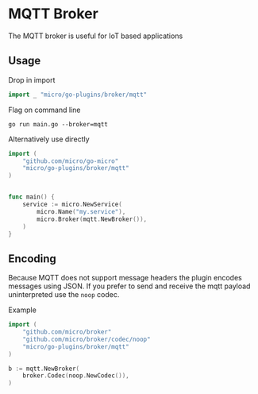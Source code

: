 # MQTT Broker

The MQTT broker is useful for IoT based applications

## Usage

Drop in import

```go
import _ "micro/go-plugins/broker/mqtt"
```

Flag on command line

```shell
go run main.go --broker=mqtt
```

Alternatively use directly

```go
import (
	"github.com/micro/go-micro"
	"micro/go-plugins/broker/mqtt"
)


func main() {
	service := micro.NewService(
		micro.Name("my.service"),
		micro.Broker(mqtt.NewBroker()),
	)
}
```

## Encoding

Because MQTT does not support message headers the plugin encodes messages using JSON. 
If you prefer to send and receive the mqtt payload uninterpreted use the `noop` codec.

Example

```go
import (
    "github.com/micro/broker"
    "github.com/micro/broker/codec/noop"
    "micro/go-plugins/broker/mqtt"
)

b := mqtt.NewBroker(
    broker.Codec(noop.NewCodec()),
)
```
